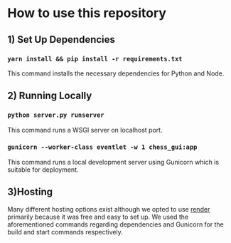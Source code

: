 # How to use this repository


## 1) Set Up Dependencies

### `yarn install && pip install -r requirements.txt`

This command installs the necessary dependencies for Python and Node.

## 2) Running Locally

### `python server.py runserver`

This command runs a WSGI server on localhost port.

### `gunicorn --worker-class eventlet -w 1 chess_gui:app`

This command runs a local development server using Gunicorn which is suitable for deployment.

## 3)Hosting

Many different hosting options exist although we opted to use [render](https://render.com) primarily because it was free and easy to set up.
We used the aforementioned commands regarding dependencies and Gunicorn for the build and start commands respectively.
